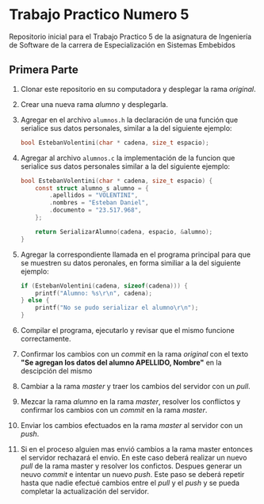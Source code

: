 # Trabajo Practico Numero 5

Repositorio inicial para el Trabajo Practico 5 de la asignatura de Ingeniería de Software de la carrera de Especialización en Sistemas Embebidos

## Primera Parte

1. Clonar este repositorio en su computadora y desplegar la rama *original*.

2. Crear una nueva rama *alumno* y desplegarla.

2. Agregar en el archivo `alumnos.h` la declaración de una función que serialice sus datos personales, similar a la del siguiente ejemplo:

    ```c
    bool EstebanVolentini(char * cadena, size_t espacio);
    ```

3. Agregar al archivo `alumnos.c` la implementación de la funcion que serialice sus datos personales similar a la del siguiente ejemplo:

    ```c
    bool EstebanVolentini(char * cadena, size_t espacio) {
        const struct alumno_s alumno = {
            .apellidos = "VOLENTINI",
            .nombres = "Esteban Daniel",
            .documento = "23.517.968",
        };

        return SerializarAlumno(cadena, espacio, &alumno);
    }
    ```

4. Agregar la correspondiente llamada en el programa principal para que se muestren su datos peronales, en forma similiar a la del siguiente ejemplo:

    ```c
    if (EstebanVolentini(cadena, sizeof(cadena))) {
        printf("Alumno: %s\r\n", cadena);
    } else {
        printf("No se pudo serializar el alumno\r\n");
    }
    ```

5. Compilar el programa, ejecutarlo y revisar que el mismo funcione correctamente.

6. Confirmar los cambios con un *commit* en la rama *original* con el texto **"Se agregan los datos del alumno APELLIDO, Nombre"** en la descipción del mismo

7. Cambiar a la rama *master* y traer los cambios del servidor con un *pull*.

8. Mezcar la rama *alumno* en la rama *master*, resolver los conflictos y confirmar los cambios con un *commit* en la rama *master*.

9. Enviar los cambios efectuados en la rama *master* al servidor con un *push*.

10. Si en el proceso alguien mas envió cambios a la rama master entonces el servidor rechazará el envio. En este caso deberá realizar un nuevo *pull* de la rama master y resolver los confictos. Despues generar un neuvo *commit* e intentar un nuevo *push*. Este paso se deberá repetir hasta que nadie efectué cambios entre el *pull* y el *push* y se pueda completar la actualización del servidor.
